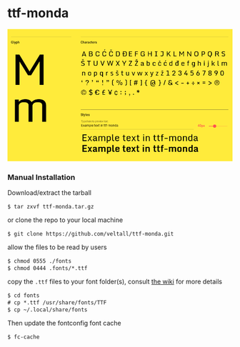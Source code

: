# ttf-monda

<p><img src="./res/preview.png" alt="Monda preview" width="650px" /></p>

### Manual Installation
Download/extract the tarball 

    $ tar zxvf ttf-monda.tar.gz

or clone the repo to your local machine

    $ git clone https://github.com/veltall/ttf-monda.git

allow the files to be read by users

    $ chmod 0555 ./fonts
    $ chmod 0444 .fonts/*.ttf

copy the `.ttf` files to your font folder(s), consult [the wiki](https://wiki.archlinux.org/index.php/fonts#Manual_installation) for more details

    $ cd fonts
    # cp *.ttf /usr/share/fonts/TTF
    $ cp ~/.local/share/fonts

Then update the fontconfig font cache

    $ fc-cache
